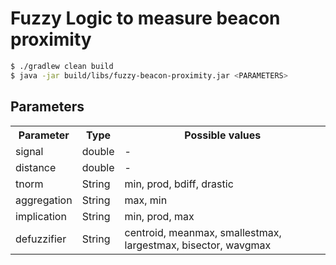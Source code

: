 # Fuzzy Logic to measure beacon proximity

```bash
$ ./gradlew clean build
$ java -jar build/libs/fuzzy-beacon-proximity.jar <PARAMETERS>
```

## Parameters
<table>
<tr>
<th>Parameter</th>
<th>Type</th>
<th>Possible values</th>
</tr>
<tr>
<td>signal</td>
<td>double</td>
<td>-</td>
</tr>
<tr>
<td>distance</td>
<td>double</td>
<td>-</td>
</tr>
<tr>
<td>tnorm</td>
<td>String</td>
<td>min, prod, bdiff, drastic</td>
</tr>
<tr>
<td>aggregation</td>
<td>String</td>
<td>max, min</td>
</tr>
<tr>
<td>implication</td>
<td>String</td>
<td>min, prod, max</td>
</tr>
<tr>
<td>defuzzifier</td>
<td>String</td>
<td>centroid, meanmax, smallestmax, largestmax, bisector, wavgmax</td>
</tr>
</table> 

